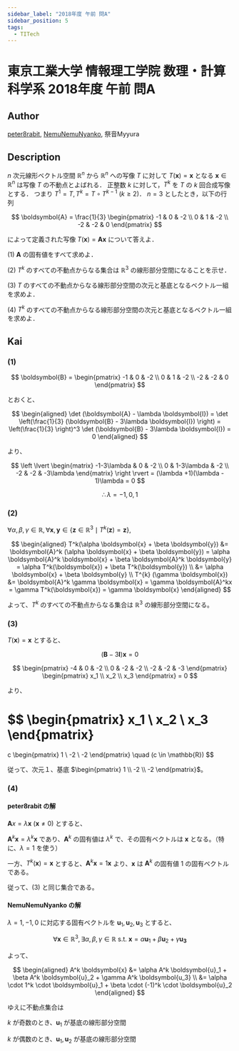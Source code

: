 ```yaml
---
sidebar_label: "2018年度 午前 問A"
sidebar_position: 5
tags:
  - TITech
---
```

# 東京工業大学 情報理工学院 数理・計算科学系 2018年度 午前 問A

## **Author**
[peter8rabit](https://github.com/peter8rabit), [NemuNemuNyanko](https://github.com/peter8rabit/TokyoTech-Graduate-Exam/issues/6), 祭音Myyura

## **Description**
$n$ 次元線形ベクトル空間 $\mathbb{R}^n$ から $\mathbb{R}^n$ への写像 $T$ に対して $T(\boldsymbol{x}) = \boldsymbol{x}$ となる $\boldsymbol{x} \in \mathbb{R}^n$ は写像 $T$ の不動点とよばれる．
正整数 $k$ に対して，$T^k$ を $T$ の $k$ 回合成写像とする．
つまり $T^1 = T, T^k = T \circ T^{k-1} \ (k \geq 2)$．
$n = 3$ としたとき，以下の行列

$$
\boldsymbol{A} = \frac{1}{3} \begin{pmatrix}
    -1 & 0 & -2 \\ 0 & 1 & -2 \\ -2 & -2 & 0
\end{pmatrix}
$$

によって定義された写像 $T(\boldsymbol{x}) = \boldsymbol{A} \boldsymbol{x}$ について答えよ．

(1) $\boldsymbol{A}$ の固有値をすべて求めよ．

(2) $T^k$ のすべての不動点からなる集合は $\mathbb{R}^3$ の線形部分空間になることを示せ．

(3) $T$ のすべての不動点からなる線形部分空間の次元と基底となるベクトル一組を求めよ．

(4) $T^k$ のすべての不動点からなる線形部分空間の次元と基底となるベクトル一組を求めよ．

## **Kai**
### (1)

$$
\boldsymbol{B} = \begin{pmatrix}
    -1 & 0 & -2 \\ 0 & 1 & -2 \\ -2 & -2 & 0
\end{pmatrix}
$$

とおくと、

$$
\begin{aligned}
\det (\boldsymbol{A} - \lambda \boldsymbol{I}) = \det \left(\frac{1}{3} (\boldsymbol{B} - 3\lambda \boldsymbol{I}) \right) = \left(\frac{1}{3} \right)^3 \det (\boldsymbol{B} - 3\lambda \boldsymbol{I}) = 0
\end{aligned}
$$

より、

$$
\left \lvert \begin{matrix}
    -1-3\lambda & 0 & -2 \\ 0 & 1-3\lambda & -2 \\ -2 & -2 & -3\lambda
\end{matrix} \right \rvert = (\lambda +1)(\lambda - 1)\lambda = 0
$$

$$
\therefore \lambda = -1, 0, 1
$$

### (2)
$\forall \alpha, \beta, \gamma \in \mathbb{R}, \forall \boldsymbol{x}, \boldsymbol{y} \in \{ \boldsymbol{z} \in \mathbb{R}^3 \mid T^k(\boldsymbol{z}) = \boldsymbol{z} \}$,

$$
\begin{aligned}
T^k(\alpha \boldsymbol{x} + \beta \boldsymbol{y}) &= \boldsymbol{A}^k (\alpha \boldsymbol{x} + \beta \boldsymbol{y}) = \alpha \boldsymbol{A}^k \boldsymbol{x} + \beta \boldsymbol{A}^k \boldsymbol{y} = \alpha T^k(\boldsymbol{x}) + \beta T^k(\boldsymbol{y}) \\
&= \alpha \boldsymbol{x} + \beta \boldsymbol{y} \\
T^{k} (\gamma \boldsymbol{x}) &= \boldsymbol{A}^k \gamma \boldsymbol{x} = \gamma \boldsymbol{A}^kx = \gamma T^k(\boldsymbol{x}) = \gamma \boldsymbol{x}
\end{aligned}
$$

よって、$T^k$ のすべての不動点からなる集合は $\mathbb{R}^3$ の線形部分空間になる。

### (3)
$T(\boldsymbol{x}) = \boldsymbol{x}$ とすると、

$$
(\boldsymbol{B} - 3\boldsymbol{I})\boldsymbol{x} = 0
$$

$$
\begin{pmatrix}
    -4 & 0 & -2 \\ 0 & -2 & -2 \\ -2 & -2 & -3
\end{pmatrix}
\begin{pmatrix}
    x_1 \\ x_2 \\ x_3
\end{pmatrix}
= 0
$$

より、

$$
\begin{pmatrix}
    x_1 \\ x_2 \\ x_3
\end{pmatrix}
=
c \begin{pmatrix}
    1 \\ -2 \\ -2
\end{pmatrix}
\quad (c \in \mathbb{R})
$$

従って、次元１、基底 $\begin{pmatrix} 1 \\ -2 \\ -2 \end{pmatrix}$。

### (4)
#### peter8rabit の解
$\boldsymbol{A}x = \lambda \boldsymbol{x} \ (\boldsymbol{x} \neq 0)$ とすると、

$\boldsymbol{A}^k \boldsymbol{x} = \lambda^k \boldsymbol{x}$ であり、$\boldsymbol{A}^k$ の固有値は $\lambda^k$ で、その固有ベクトルは $\boldsymbol{x}$ となる。（特に、$\lambda = 1$ を使う）

一方、$T^k(\boldsymbol{x}) = \boldsymbol{x}$ とすると、$\boldsymbol{A}^k \boldsymbol{x} = 1 \boldsymbol{x}$ より、$\boldsymbol{x}$ は $\boldsymbol{A}^k$ の固有値 $1$ の固有ベクトルである。

従って、(3) と同じ集合である。

#### NemuNemuNyanko の解

$\lambda = 1, -1, 0$ に対応する固有ベクトルを $\boldsymbol{u}_1, \boldsymbol{u}_2, \boldsymbol{u}_3$ とすると、

$$
\forall \boldsymbol{x} \in \mathbb{R}^3, \exists \alpha, \beta, \gamma \in \mathbb{R} \text{ s.t. } \boldsymbol{x} = \alpha \boldsymbol{u}_1 + \beta \boldsymbol{u}_2 + \gamma \boldsymbol{u_3}
$$

よって、

$$
\begin{aligned}
A^k \boldsymbol{x} &= \alpha A^k \boldsymbol{u}_1 + \beta A^k \boldsymbol{u}_2 + \gamma A^k \boldsymbol{u_3} \\
&= \alpha \cdot 1^k \cdot \boldsymbol{u}_1 + \beta \cdot (-1)^k \cdot \boldsymbol{u}_2
\end{aligned}
$$

ゆえに不動点集合は

$k$ が奇数のとき、$\boldsymbol{u}_1$ が基底の線形部分空間

$k$ が偶数のとき、$\boldsymbol{u}_1, \boldsymbol{u}_2$ が基底の線形部分空間